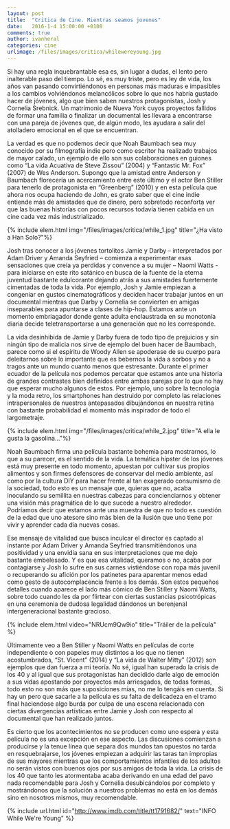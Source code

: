 ```yaml
---
layout: post
title:  "Critica de Cine. Mientras seamos jovenes"
date:   2016-1-4 15:00:00 +0100
comments: true
author: ivanheral
categories: cine
urlimage: /files/images/critica/whilewereyoung.jpg
---
```

Si hay una regla inquebrantable esa es, sin lugar a dudas, el lento pero inalterable paso del tiempo. Lo sé, es muy triste, pero es ley de vida, los años van pasando convirtiéndonos en personas más maduras e impasibles a los cambios volviéndonos melancólicos sobre lo que nos habría gustado hacer de jóvenes, algo que bien saben nuestros protagonistas, Josh y Cornelia Srebnick. Un matrimonio de Nueva York cuyos proyectos fallidos de formar una familia o finalizar un documental les llevara a encontrarse con una pareja de jóvenes que, de algún modo, les ayudara a salir del atolladero emocional en el que se encuentran.

La verdad es que no podemos decir que Noah Baumbach sea muy conocido por su filmografía indie pero como escritor ha realizado trabajos de mayor calado, un ejemplo de ello son sus colaboraciones en guiones como “La vida Acuativa de Steve Zissou” (2004) y “Fantastic Mr. Fox” (2007) de Wes Anderson. Supongo que la amistad entre Anderson y Baumbach florecería un acercamiento entre este último y el actor Ben Stiller para tenerlo de protagonista en “Greenberg” (2010) y en esta película que ahora nos ocupa haciendo de John, es grato saber que el cine indie entiende más de amistades que de dinero, pero sobretodo reconforta ver que las buenas historias con pocos recursos todavía tienen cabida en un cine cada vez más industrializado.

{% include elem.html img="/files/images/critica/while_1.jpg" title="¿Ha visto a Han Solo?"%}

Josh tras conocer a los jóvenes tortolitos Jamie y Darby – interpretados por Adam Driver y Amanda Seyfried – comienza a experimentar esas sensaciones que creía ya perdidas y convence a su mujer – Naomi Watts - para iniciarse en este rito satánico en busca de la fuente de la eterna juventud bastante edulcorante dejando atrás a sus amistades fuertemente cimentadas de toda la vida. Por ejemplo, Josh y Jamie empiezan a congeniar en gustos cinematográficos y deciden hacer trabajar juntos en un documental mientras que Darby y Cornelia se convierten en amigas inseparables para apuntarse a clases de hip-hop. Estamos ante un momento embriagador donde gente adulta enclaustrada en su monotonía diaria decide teletransportarse a una generación que no les corresponde.
 
La vida desinhibida de Jamie y Darby fuera de todo tipo de prejuicios y sin ningún tipo de malicia nos sirve de ejemplo del buen hacer de Baumbach, parece como si el espíritu de Woody Allen se apoderase de su cuerpo para deleitarnos sobre lo importante que es bebernos la vida a sorbos y no a tragos ante un mundo cuanto menos que estresante. Durante el primer ecuador de la película nos podemos percatar que estamos ante una historia de grandes contrastes bien definidos entre ambas parejas por lo que no hay que esperar mucho algunos de estos. Por ejemplo, uno sobre la tecnología y la moda retro, los smartphones han destruido por completo las relaciones intrapersonales de nuestros antepasados dibujándonos en nuestra retina con bastante probabilidad el momento más inspirador de todo el largometraje.

{% include elem.html img="/files/images/critica/while_2.jpg" title="A ella le gusta la gasolina..."%}

Noah Baumbach firma una película bastante bohemia para mostrarnos, lo que a su parecer, es el sentido de la vida. La temática hípster de los jóvenes está muy presente en todo momento, apuestan por cultivar sus propios alimentos y son firmes defensores de conservar del medio ambiente, así como por la cultura DIY para hacer frente al tan exagerado consumismo de la sociedad, todo esto es un mensaje que, quieras que no, acaba inoculando su semillita en nuestras cabezas para concienciarnos y obtener una visión más pragmática de lo que sucede a nuestro alrededor. Podríamos decir que estamos ante una muestra de que no todo es cuestión de la edad que uno atesore sino más bien de la ilusión que uno tiene por vivir y aprender cada día nuevas cosas. 

Ese mensaje de vitalidad que busca inculcar el director es captado al instante por Adam Driver y Amanda Seyfried transmitiéndonos una positividad y una envidia sana en sus interpretaciones que me dejo bastante embelesado. Y es que esa vitalidad, queramos o no, acaba por contagiarse y Josh lo sufre en sus carnes vistiéndose con ropa más juvenil o recuperando su afición por los patinetes para aparentar menos edad como gesto de autocomplacencia frente a los demás. Son estos pequeños detalles cuando aparece el lado más cómico de Ben Stiller y Naomi Watts, sobre todo cuando les da por flirtear con ciertas sustancias psicotrópicas en una ceremonia de dudosa legalidad dándonos un berenjenal intergeneracional bastante gracioso.

{% include elem.html video="NRUcm9Qw9io" title="Tráiler de la película" %}

Últimamente veo a Ben Stiller y Naomi Watts en películas de corte independiente o con papeles muy distintos a los que no tienen acostumbrados, “St. Vicent” (2014) y “La vida de Walter Mitty” (2012) son ejemplos que dan fuerza a mi teoría. No sé, igual han superado la crisis de los 40 y al igual que sus protagonistas han decidido darle algo de emoción a sus vidas apostando por proyectos más arriesgados, de todas formas, todo esto no son más que suposiciones mías, no me lo tengáis en cuenta.  Si hay un pero que sacarle a la película es su falta de delicadeza en el tramo final haciendose algo burda por culpa de una escena relacionada con ciertas divergencias artísticas entre Jamie y Josh con respecto al documental que han realizado juntos.

Es cierto que los acontecimientos no se producen como uno espera y esta película no es una excepción en ese aspecto. Las discusiones comienzan a producirse y la tenue línea que separa dos mundos tan opuestos no tarda en resquebrajarse, los jóvenes empiezan a adquirir las taras tan impropias de sus mayores mientras que los comportamientos infantiles de los adultos no serán vistos con buenos ojos por sus amigos de toda la vida. La crisis de los 40 que tanto les atormentaba acaba derivando en una edad del pavo nada recomendable para Josh y Cornelia desubicándolos por completo y mostrándonos que la solución a nuestros problemas no está en los demás sino en nosotros mismos, muy recomendable.

{% include url.html id="http://www.imdb.com/title/tt1791682/" text="INFO While We're Young" %}